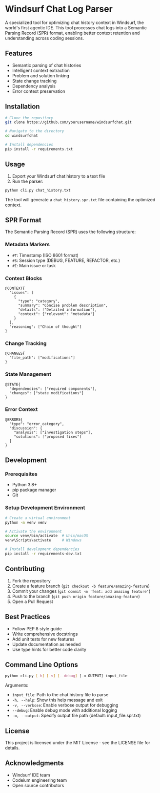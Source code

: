 # Windsurf Chat Log Parser

A specialized tool for optimizing chat history context in Windsurf, the world's
first agentic IDE. This tool processes chat logs into a Semantic Parsing Record
(SPR) format, enabling better context retention and understanding across coding
sessions.

## Features

- Semantic parsing of chat histories
- Intelligent context extraction
- Problem and solution linking
- State change tracking
- Dependency analysis
- Error context preservation

## Installation

```bash
# Clone the repository
git clone https://github.com/yourusername/windsurfchat.git

# Navigate to the directory
cd windsurfchat

# Install dependencies
pip install -r requirements.txt
```

## Usage

1. Export your Windsurf chat history to a text file
2. Run the parser:

```bash
python cli.py chat_history.txt
```

The tool will generate a `chat_history.spr.txt` file containing the optimized
context.

## SPR Format

The Semantic Parsing Record (SPR) uses the following structure:

### Metadata Markers

- `#T`: Timestamp (ISO 8601 format)
- `#S`: Session type (DEBUG, FEATURE, REFACTOR, etc.)
- `#I`: Main issue or task

### Context Blocks

```text
@CONTEXT{
  "issues": [
    {
      "type": "category",
      "summary": "Concise problem description",
      "details": ["Detailed information"],
      "context": {"relevant": "metadata"}
    }
  ],
  "reasoning": ["Chain of thought"]
}
```

### Change Tracking

```text
@CHANGES{
  "file_path": ["modifications"]
}
```

### State Management

```text
@STATE{
  "dependencies": ["required components"],
  "changes": ["state modifications"]
}
```

### Error Context

```text
@ERRORS{
  "type": "error_category",
  "discussion": {
    "analysis": ["investigation steps"],
    "solutions": ["proposed fixes"]
  }
}
```

## Development

### Prerequisites

- Python 3.8+
- pip package manager
- Git

### Setup Development Environment

```bash
# Create a virtual environment
python -m venv venv

# Activate the environment
source venv/bin/activate  # Unix/macOS
venv\Scripts\activate     # Windows

# Install development dependencies
pip install -r requirements-dev.txt
```

## Contributing

1. Fork the repository
2. Create a feature branch (`git checkout -b feature/amazing-feature`)
3. Commit your changes (`git commit -m 'feat: add amazing feature'`)
4. Push to the branch (`git push origin feature/amazing-feature`)
5. Open a Pull Request

## Best Practices

- Follow PEP 8 style guide
- Write comprehensive docstrings
- Add unit tests for new features
- Update documentation as needed
- Use type hints for better code clarity

## Command Line Options

```bash
python cli.py [-h] [-v] [--debug] [-o OUTPUT] input_file
```

Arguments:

- `input_file`: Path to the chat history file to parse
- `-h, --help`: Show this help message and exit
- `-v, --verbose`: Enable verbose output for debugging
- `--debug`: Enable debug mode with additional logging
- `-o, --output`: Specify output file path (default: input_file.spr.txt)

## License

This project is licensed under the MIT License - see the LICENSE file for details.

## Acknowledgments

- Windsurf IDE team
- Codeium engineering team
- Open source contributors
